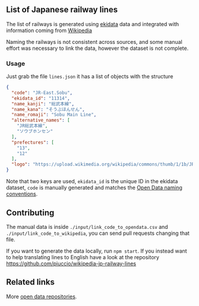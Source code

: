 ## List of Japanese railway lines

The list of railways is generated using [ekidata](http://www.ekidata.jp/doc/line.php) data and integrated with information coming from [Wikipedia](
https://ja.wikipedia.org/wiki/%E6%97%A5%E6%9C%AC%E3%81%AE%E9%89%84%E9%81%93%E8%B7%AF%E7%B7%9A%E4%B8%80%E8%A6%A7_%E3%81%82-%E3%81%8B%E8%A1%8C)

Naming the railways is not consistent across sources, and some manual effort was necessary to link the data, however the dataset is not complete.

### Usage

Just grab the file `lines.json` it has a list of objects with the structure

```json
{
  "code": "JR-East.Sobu",
  "ekidata_id": "11314",
  "name_kanji": "総武本線",
  "name_kana": "そうぶほんせん",
  "name_romaji": "Sobu Main Line",
  "alternative_names": [
    "JR総武本線",
    "ソウブホンセン"
  ],
  "prefectures": [
    "13",
    "12"
  ],
  "logo": "https://upload.wikimedia.org/wikipedia/commons/thumb/1/1b/JR_JO_line_symbol.svg/28px-JR_JO_line_symbol.svg.png"
}
```

Note that two keys are used, `ekidata_id` is the unique ID in the ekidata dataset, `code` is manually generated and matches the [Open Data naming conventions](https://developer-tokyochallenge.odpt.org/en/documents#_naming_rules_for_railway_line_names).

## Contributing

The manual data is inside `./input/link_code_to_opendata.csv` and `./input/link_code_to_wikipedia`, you can send pull requests changing that file.

If you want to generate the data locally, run `npm start`. If you instead want to help translating lines to English have a look at the repository https://github.com/piuccio/wikipedia-jp-railway-lines


## Related links

More [open data repositories](https://github.com/piuccio?utf8=%E2%9C%93&tab=repositories&q=open-data-jp&type=&language=).
